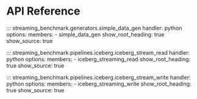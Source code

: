# API Reference

::: streaming_benchmark.generators.simple_data_gen
    handler: python
    options:
      members:
        - simple_data_gen
      show_root_heading: true
      show_source: true

::: streaming_benchmark.pipelines.iceberg.iceberg_stream_read
    handler: python
    options:
      members:
        - iceberg_streaming_read
      show_root_heading: true
      show_source: true

::: streaming_benchmark.pipelines.iceberg.iceberg_stream_write
    handler: python
    options:
      members:
        - iceberg_streaming_write
      show_root_heading: true
      show_source: true
